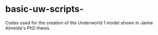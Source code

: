 # basic-uw-scripts-
Codes used for the creation of the Underworld 1 model shown in Jaime Almeida's PhD thesis.
